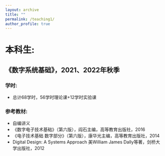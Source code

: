 ```yaml
---
layout: archive
title: ""
permalink: /teaching1/
author_profile: true
---
```



# 本科生:
## 《数字系统基础》，2021、2022年秋季

### 学时:
* 总计68学时，56学时理论课+12学时实验课
  
### 参考教材: 
* 自编讲义
* 《数字电子技术基础》（第六版），阎石主编，高等教育出版社，2016
* 《电子技术基础 数字部分》（第六版），康华光主编，高等教育出版社，2014
* Digital Design: A Systems Approach  美William James Dally等著，剑桥大学出版社，2012

<!--# 研究生:
-->